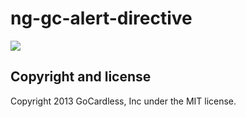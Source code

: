 # ng-gc-alert-directive

![](https://circleci.com/gh/gocardless-ng/ng-gc-alert-directive.png?circle-token=:circle-token)

## Copyright and license

Copyright 2013 GoCardless, Inc under the MIT license.
